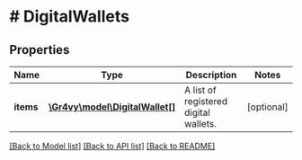 # # DigitalWallets

## Properties

Name | Type | Description | Notes
------------ | ------------- | ------------- | -------------
**items** | [**\Gr4vy\model\DigitalWallet[]**](DigitalWallet.md) | A list of registered digital wallets. | [optional]

[[Back to Model list]](../../README.md#models) [[Back to API list]](../../README.md#endpoints) [[Back to README]](../../README.md)
